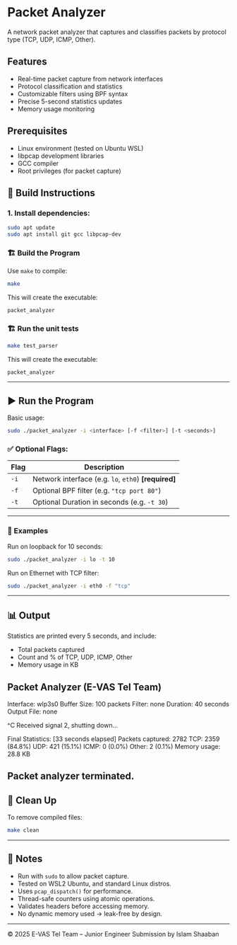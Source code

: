 # Packet Analyzer

A network packet analyzer that captures and classifies packets by protocol type (TCP, UDP, ICMP, Other).

## Features
- Real-time packet capture from network interfaces
- Protocol classification and statistics
- Customizable filters using BPF syntax
- Precise 5-second statistics updates
- Memory usage monitoring

## Prerequisites
- Linux environment (tested on Ubuntu WSL)
- libpcap development libraries
- GCC compiler
- Root privileges (for packet capture)

## 🔧 Build Instructions
### 1. Install dependencies:
```bash
sudo apt update
sudo apt install git gcc libpcap-dev
```

### 🏗 Build the Program

Use `make` to compile:

```bash
make
```

This will create the executable:

```
packet_analyzer
```

### 🏗 Run the unit tests

```bash
make test_parser
```

This will create the executable:

```
packet_analyzer
```

---

## ▶️ Run the Program

Basic usage:

```bash
sudo ./packet_analyzer -i <interface> [-f <filter>] [-t <seconds>]
```

### ✅ Optional Flags:

| Flag       | Description                                |
|------------|--------------------------------------------|
| `-i`       | Network interface (e.g. `lo`, `eth0`) **[required]** |
| `-f`       | Optional BPF filter (e.g. `"tcp port 80"`) |
| `-t`       | Optional Duration in seconds (e.g. `-t 30`)         |

---

### 🧪 Examples

Run on loopback for 10 seconds:
```bash
sudo ./packet_analyzer -i lo -t 10
```

Run on Ethernet with TCP filter:
```bash
sudo ./packet_analyzer -i eth0 -f "tcp"
```

---

## 📊 Output

Statistics are printed every 5 seconds, and include:

- Total packets captured
- Count and % of TCP, UDP, ICMP, Other
- Memory usage in KB


Packet Analyzer (E-VAS Tel Team)
---------------------------------
Interface: wlp3s0
Buffer Size: 100 packets
Filter: none
Duration: 40 seconds
Output File: none

^C
Received signal 2, shutting down...

Final Statistics:
[33 seconds elapsed]
Packets captured: 2782
TCP:   2359 (84.8%)
UDP:   421 (15.1%)
ICMP:  0 (0.0%)
Other: 2 (0.1%)
Memory usage: 28.8 KB

Packet analyzer terminated.
---

## 🧼 Clean Up

To remove compiled files:

```bash
make clean
```

---

## 🧠 Notes

- Run with `sudo` to allow packet capture.
- Tested on WSL2 Ubuntu, and standard Linux distros.
- Uses `pcap_dispatch()` for performance.
- Thread-safe counters using atomic operations.
- Validates headers before accessing memory.
- No dynamic memory used → leak-free by design.

---

© 2025 E-VAS Tel Team – Junior Engineer Submission by Islam Shaaban